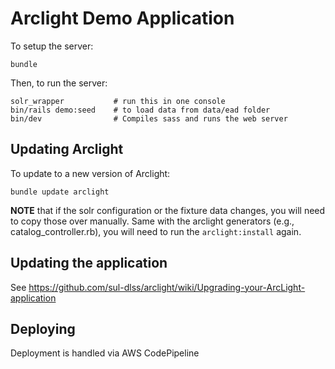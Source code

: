# Arclight Demo Application

To setup the server:

```
bundle
```

Then, to run the server:

```
solr_wrapper           # run this in one console
bin/rails demo:seed    # to load data from data/ead folder
bin/dev                # Compiles sass and runs the web server
```

## Updating Arclight

To update to a new version of Arclight:

```
bundle update arclight
```

**NOTE** that if the solr configuration or the fixture data changes, you will need to copy those over manually. Same with the arclight generators (e.g., catalog_controller.rb), you will need to run the `arclight:install` again.

## Updating the application

See https://github.com/sul-dlss/arclight/wiki/Upgrading-your-ArcLight-application

## Deploying
Deployment is handled via AWS CodePipeline
